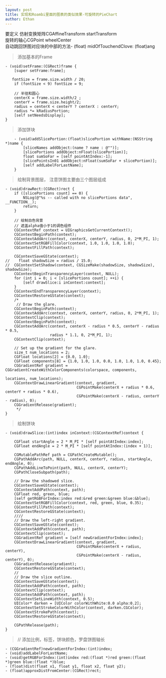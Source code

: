 ```yaml
---
layout: post
title: 实现和Roambi里面的图表的类似效果-可旋转的PieChart
author: Ethan
---
```


要定义
	仿射变换矩阵CGAffineTransform startTransform  
    旋转的轴心CGPoint wheelCenter  
    自动跳回饼图对应块的中部的方法- (float) midOfTouchendClove: (float)ang  

>  添加基本的Frame

	- (void)setFrame:(CGRect)frame {
	    [super setFrame:frame];
    
 	   fontSize = frame.size.width / 20;
	    if (fontSize < 9) fontSize = 9;
    
	    // 半径和圆心
	    centerX = frame.size.width/2 ;
	    centerY = frame.size.height/2;
	    radius = centerX < centerY ? centerX : centerY;
	    radius *= kRadiusPortion;
	    [self setNeedsDisplay];
	}

>  添加饼块

		- (void)addSlicePortion:(float)slicePortion withName:(NSString *)name {
			[sliceNames addObject:(name ? name : @"")];
		    [slicePortions addObject:nFloat(slicePortion)];
			float sumSoFar = [self pointAtIndex:-1];
			[slicePointsIn01 addObject:nFloat(sumSoFar + slicePortion)];
			[self addLabelForLastName];
		}

>  绘制背景图层， 注意饼图主要由三个图层组成

	- (void)drawRect:(CGRect)rect {
		if ([slicePortions count] == 0) {
			NSLog(@"%s -- called with no slicePortions data", __FUNCTION__);
			return;
		}
	    
		// 绘制白色背景
		// 遮盖alpha值小于1的调色组件
		CGContextRef context = UIGraphicsGetCurrentContext();
		CGContextBeginPath(context);
		CGContextAddArc(context, centerX, centerY, radius, 0, 2*M_PI, 1);
		CGContextSetRGBFillColor(context, 1.0, 1.0, 1.0, 1.0);
		CGContextFillPath(context);
	    
	    CGContextSaveGState(context);
	//    float shadowSize = radius / 15.0;
	//	CGContextSetShadow(context, CGSizeMake(shadowSize, shadowSize), shadowSize);
	    CGContextBeginTransparencyLayer(context, NULL);
	    for (int i = 0; i < [slicePortions count]; ++i) {
	        [self drawSlice:i inContext:context];
	    }
	    CGContextEndTransparencyLayer(context);
	    CGContextRestoreGState(context);
		/*
	     // Draw the glare.
		CGContextBeginPath(context);
		CGContextAddArc(context, centerX, centerY, radius, 0, 2*M_PI, 1);
		CGContextClip(context);
		CGContextBeginPath(context);
		CGContextAddArc(context, centerX - radius * 0.5, centerY - radius * 0.5,
						radius * 1.1, 0, 2*M_PI, 1);
		CGContextClip(context);
		
		// Set up the gradient for the glare.
		size_t num_locations = 2;
		CGFloat locations[2] = {0.0, 1.0};
		CGFloat components[8] = {1.0, 1.0, 1.0, 0.0, 1.0, 1.0, 1.0, 0.45};
		CGGradientRef gradient = CGGradientCreateWithColorComponents(colorspace, components,
																	 locations, num_locations);
		CGContextDrawLinearGradient(context, gradient,
									CGPointMake(centerX + radius * 0.6, centerY + radius * 0.6),
									CGPointMake(centerX - radius, centerY - radius), 0);
		CGGradientRelease(gradient);
	     */
	}

>  绘制饼块

	- (void)drawSlice:(int)index inContext:(CGContextRef)context {
	    
		CGFloat startAngle = 2 * M_PI * [self pointAtIndex:index];
		CGFloat endAngle = 2 * M_PI * [self pointAtIndex:(index + 1)];
		
		CGMutablePathRef path = CGPathCreateMutable();
		CGPathAddArc(path, NULL, centerX, centerY, radius, startAngle, endAngle, 0);
		CGPathAddLineToPoint(path, NULL, centerX, centerY);
		CGPathCloseSubpath(path);
		
		// Draw the shadowed slice.
		CGContextSaveGState(context);
		CGContextAddPath(context, path);
		CGFloat red, green, blue;
		[self getRGBForIndex:index red:&red green:&green blue:&blue];
		CGContextSetRGBFillColor(context, red, green, blue, 0.35);
		CGContextFillPath(context);
		CGContextRestoreGState(context);
	    ////	
		// Draw the left-right gradient.
		CGContextSaveGState(context);
		CGContextAddPath(context, path);
		CGContextClip(context);
		CGGradientRef gradient = [self newGradientForIndex:index];
		CGContextDrawLinearGradient(context, gradient,
	                                CGPointMake(centerX + radius, centerY),
	                                CGPointMake(centerX - radius, centerY), 0);
		CGGradientRelease(gradient);
		CGContextRestoreGState(context);
	    //	
		// Draw the slice outline.
		CGContextSaveGState(context);
		CGContextAddPath(context, path);
		CGContextClip(context);
		CGContextAddPath(context, path);
		CGContextSetLineWidth(context, 0.5);
		UIColor* darken = [UIColor colorWithWhite:0.0 alpha:0.2];
		CGContextSetStrokeColorWithColor(context, darken.CGColor);
		CGContextStrokePath(context);
		CGContextRestoreGState(context);
		
		CGPathRelease(path);
	}

>  // 添加比例，标签，饼块颜色，罗盘饼图轴长

	- (CGGradientRef)newGradientForIndex:(int)index;
	- (void)addLabelForLastName;
	- (void)getRGBForIndex:(int)index red:(float *)red green:(float *)green blue:(float *)blue;
	- (float)dist(float x1, float y1, float x2, float y2);
	- (float)approxDistFromCenter:(CGRect)rect;
